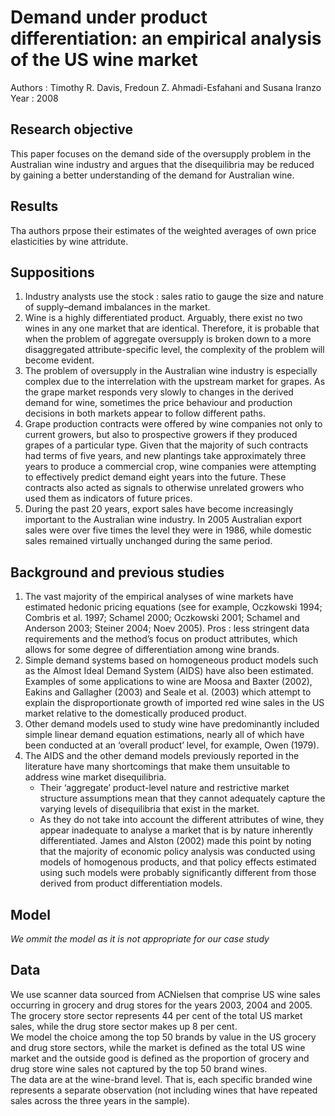 # Demand under product differentiation: an empirical analysis of the US wine market
Authors : Timothy R. Davis, Fredoun Z. Ahmadi-Esfahani and Susana Iranzo  
Year : 2008

## Research objective
This paper focuses on the demand side of the oversupply problem in the Australian wine industry and argues that the disequilibria may be reduced by gaining a better understanding of the demand for Australian wine.

## Results
Tha authors prpose their estimates of the weighted averages of own price elasticities by wine attridute.

## Suppositions
1. Industry analysts use the stock : sales ratio to gauge the size and nature of supply–demand imbalances in the market.
2. Wine is a highly differentiated product. 
Arguably, there exist no two wines in any one market that are identical. 
Therefore, it is probable that when the problem of aggregate oversupply is broken down to a more disaggregated attribute-specific level, the complexity of the problem will become evident.
3. The problem of oversupply in the Australian wine industry is especially complex due to the interrelation with the upstream market for grapes. 
As the grape market responds very slowly to changes in the derived demand for wine, sometimes the price behaviour and production decisions in both markets appear to follow different paths.
4. Grape production contracts were offered by wine companies not only to current growers, but also to prospective growers if they produced grapes of a particular type. 
Given that the majority of such contracts had terms of five years, and new plantings take approximately three years to produce a commercial crop, wine companies were attempting to effectively predict demand eight years into the future. 
These contracts also acted as signals to otherwise unrelated growers who used them as indicators of future prices.
5. During the past 20 years, export sales have become increasingly important to the Australian wine industry. 
In 2005 Australian export sales were over five times the level they were in 1986, while domestic sales remained virtually unchanged during the same period.

## Background and previous studies
1. The vast majority of the empirical analyses of wine markets have estimated hedonic pricing equations (see for example, Oczkowski 1994; Combris et al. 1997; Schamel 2000; Oczkowski 2001; Schamel and Anderson 2003; Steiner 2004; Noev 2005). 
Pros : less stringent data requirements and the method’s focus on product attributes, which allows for some degree of differentiation among wine brands.
2. Simple demand systems based on homogeneous product models such as the Almost Ideal Demand System (AIDS) have also been estimated. 
Examples of some applications to wine are Moosa and Baxter (2002), Eakins and Gallagher (2003) and Seale et al. (2003) which attempt to explain the disproportionate growth of imported red wine sales in the US market relative to the domestically produced product.
3. Other demand models used to study wine have predominantly included simple linear demand equation estimations, nearly all of which have been conducted at an ‘overall product’ level, for example, Owen (1979).
4. The AIDS and the other demand models previously reported in
the literature have many shortcomings that make them unsuitable to address wine market disequilibria. 
    * Their ‘aggregate’ product-level nature and restrictive market structure assumptions mean that they cannot adequately capture the varying levels of disequilibria that exist in the market. 
    * As they do not take into account the different attributes of wine, they appear inadequate to analyse a market that is by nature inherently differentiated.
James and Alston (2002) made this point by noting that the majority of economic policy analysis was conducted using models of homogenous products, and that policy effects estimated using such models were probably significantly different from those derived from product differentiation models.

## Model
*We ommit the model as it is not appropriate for our case study*

## Data
We use scanner data sourced from ACNielsen that comprise US wine sales occurring in grocery and drug stores for the years 2003, 2004 and 2005. 
The grocery store sector represents 44 per cent of the total US market sales, while the drug store sector makes up 8 per cent.  
We model the choice among the top 50 brands by value in the US grocery and drug store sectors, while the market is defined as the total US wine market and the outside good is defined as the proportion of grocery and drug store wine sales not captured by the top 50 brand wines.  
The data are at the wine-brand level. 
That is, each specific branded wine represents a separate observation (not including wines that have repeated sales across the three years in the sample).